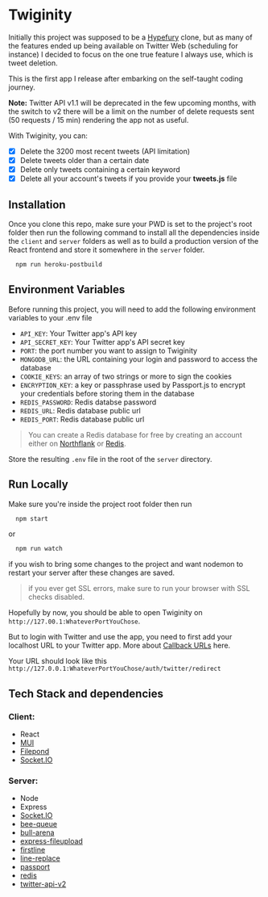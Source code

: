 # Twiginity

Initially this project was supposed to be a [Hypefury](https://hypefury.com) clone, but as many of the features ended up being available on Twitter Web (scheduling for instance) I decided to focus on the one true feature I always use, which is tweet deletion.

This is the first app I release after embarking on the self-taught coding journey.

**Note:** Twitter API v1.1 will be deprecated in the few upcoming months, with the switch to v2 there will be a limit on the number of delete requests sent (50 requests / 15 min) rendering the app not as useful.

With Twiginity, you can:

- [x] Delete the 3200 most recent tweets (API limitation)
- [x] Delete tweets older than a certain date
- [x] Delete only tweets containing a certain keyword
- [x] Delete all your account's tweets if you provide your **tweets.js** file

## Installation

Once you clone this repo, make sure your PWD is set to the project's root folder then run the following command to install all the dependencies inside the `client` and `server` folders as well as to build a production version of the React frontend and store it somewhere in the `server` folder.

```bash
  npm run heroku-postbuild
```

## Environment Variables

Before running this project, you will need to add the following environment variables to your .env file

- `API_KEY`: Your Twitter app's API key
- `API_SECRET_KEY`: Your Twitter app's API secret key
- `PORT`: the port number you want to assign to Twiginity
- `MONGODB_URL`: the URL containing your login and password to access the database
- `COOKIE_KEYS`: an array of two strings or more to sign the cookies
- `ENCRYPTION_KEY`: a key or passphrase used by Passport.js to encrypt your credentials before storing them in the database
- `REDIS_PASSWORD`: Redis databse password
- `REDIS_URL`: Redis database public url
- `REDIS_PORT`: Redis database public url

> You can create a Redis database for free by creating an account either on [Northflank](https://northflank.com) or [Redis](https://redis.com).

Store the resulting `.env` file in the root of the `server` directory.

## Run Locally

Make sure you're inside the project root folder then run

```bash
  npm start
```

or

```bash
  npm run watch
```

if you wish to bring some changes to the project and want nodemon to restart your server after these changes are saved.

> if you ever get SSL errors, make sure to run your browser with SSL checks disabled.

Hopefully by now, you should be able to open Twiginity on `http://127.00.1:WhateverPortYouChose`.

But to login with Twitter and use the app, you need to first add your localhost URL to your Twitter app. More about [Callback URLs](https://developer.twitter.com/en/docs/apps/callback-urls) here.

Your URL should look like this `http://127.0.0.1:WhateverPortYouChose/auth/twitter/redirect`

## Tech Stack and dependencies

### Client:

- React
- [MUI](https://mui.com)
- [Filepond](https://pqina.nl/filepond/)
- [Socket.IO](https://socket.io)

### Server:

- Node
- Express
- [Socket.IO](https://socket.io)
- [bee-queue](https://github.com/bee-queue/bee-queue)
- [bull-arena](https://github.com/bee-queue/arena#readme)
- [express-fileupload](https://github.com/richardgirges/express-fileupload#readme)
- [firstline](https://github.com/pensierinmusica/firstline)
- [line-replace](https://github.com/codealchemist/line-replace#readme)
- [passport](https://www.passportjs.org/)
- [redis](https://github.com/redis/node-redis)
- [twitter-api-v2](https://github.com/plhery/node-twitter-api-v2#readme)
